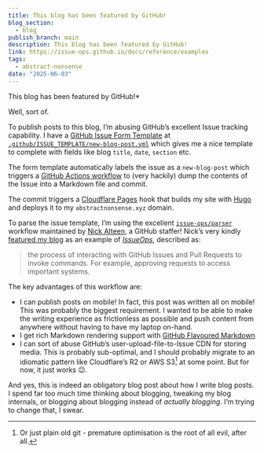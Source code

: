 ```yaml
---
title: This blog has been featured by GitHub!
blog_section:
  - blog
publish_branch: main
description: This blog has been featured by GitHub!
link: https://issue-ops.github.io/docs/reference/examples
tags:
  - abstract-nonsense
date: "2025-06-03"
---
```


This blog has been featured by GitHub!*

Well, sort of.

To publish posts to this blog, I’m abusing GitHub’s excellent Issue tracking capability. I have a [GitHub Issue Form Template](https://docs.github.com/en/communities/using-templates-to-encourage-useful-issues-and-pull-requests/syntax-for-issue-forms) at [`.github/ISSUE_TEMPLATE/new-blog-post.yml`](https://github.com/stochastical/abstractnonsense/blob/main/.github/ISSUE_TEMPLATE/new-blog-post.yml) which gives me a nice template to complete with fields like blog `title`, `date`, `section` etc.

The form template automatically labels the issue as a `new-blog-post` which triggers a [GitHub Actions workflow](https://github.com/stochastical/abstractnonsense/blob/main/.github/workflows/new-blog-post.yml) to (very hackily) dump the contents of the Issue into a Markdown file and commit.

The commit triggers a [Cloudflare Pages](https://pages.cloudflare.com/) hook that builds my site with [Hugo](https://gohugo.io/) and deploys it to my `abstractnonsense.xyz` domain.

To parse the issue template, I’m using the excellent [`issue-ops/parser`](https://github.com/issue-ops/parser) workflow maintained by [Nick Alteen](https://github.com/ncalteen), a GitHub staffer! Nick’s very kindly [featured my blog](https://issue-ops.github.io/docs/reference/examples) as an example of [_IssueOps_](https://issue-ops.github.io/docs/), described as:

> the process of interacting with GitHub Issues and Pull Requests to invoke commands. For example, approving requests to access important systems.

The key advantages of this workflow are:
- I can publish posts on mobile! In fact, this post was written all on mobile! This was probably the biggest requirement. I wanted to be able to make the writing experience as frictionless as possible and push content from anywhere without having to have my laptop on-hand.
- I get rich Markdown rendering support with [GitHub Flavoured Markdown](https://docs.github.com/en/get-started/writing-on-github/getting-started-with-writing-and-formatting-on-github/basic-writing-and-formatting-syntax)
- I can sort of abuse GitHub’s user-upload-file-to-Issue CDN for storing media. This is probably sub-optimal, and I should probably migrate to an idiomatic pattern like Cloudflare’s R2 or AWS S3[^1] at some point. But for now, it just works 😉.

And yes, this is indeed an obligatory blog post about how I write blog posts. I spend far too much time thinking about blogging, tweaking my blog internals, or blogging about blogging instead of _actually blogging_. I’m trying to change that, I swear.


[^1]: Or just plain old git - premature optimisation is the root of all evil, after all.
